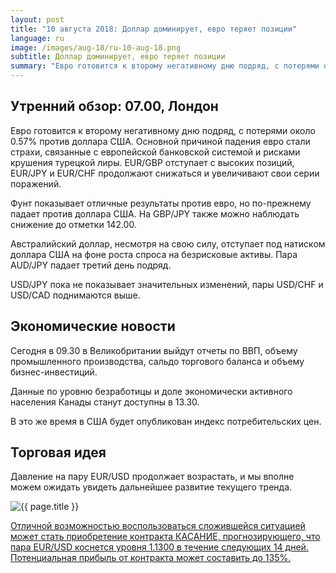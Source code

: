 ```yaml
---
layout: post
title: "10 августа 2018: Доллар доминирует, евро теряет позиции"
language: ru
image: /images/aug-18/ru-10-aug-18.png
subtitle: Доллар доминирует, евро теряет позиции
summary: "Евро готовится к второму негативному дню подряд, с потерями около 0.57% против доллара США. Основной причиной падения евро стали страхи, связанные с европейской банковской системой и рисками крушения турецкой лиры"
---
```

## Утренний обзор: 07.00, Лондон
 
Евро готовится к второму негативному дню подряд, с потерями около 0.57% против доллара США. Основной причиной падения евро стали страхи, связанные с европейской банковской системой и рисками крушения турецкой лиры. EUR/GBP отступает с высоких позиций, EUR/JPY и EUR/CHF продолжают снижаться и увеличивают свои серии поражений.

Фунт показывает отличные результаты против евро, но по-прежнему падает против доллара США. На GBP/JPY также можно наблюдать снижение до отметки 142.00.

Австралийский доллар, несмотря на свою силу, отступает под натиском доллара США на фоне роста спроса на безрисковые активы. Пара AUD/JPY падает третий день подряд.

USD/JPY пока не показывает значительных изменений, пары USD/CHF и USD/CAD поднимаются выше.
 
## Экономические новости
 
Сегодня в 09.30 в Великобритании выйдут отчеты по ВВП, объему промышленного производства, сальдо торгового баланса и объему бизнес-инвестиций.

Данные по уровню безработицы и доле экономически активного населения Канады станут доступны в 13.30.

В это же время в США будет опубликован индекс потребительских цен.
 
## Торговая идея
 
Давление на пару EUR/USD продолжает возрастать, и мы вполне можем ожидать увидеть дальнейшее развитие текущего тренда.

<img src="{{ site.url }}/images/aug-18/ru-10-aug-18.png" alt="{{ page.title }}"  title="{{ page.title }}">

<a href="%LINK%%?currency=USD&market=forex&underlying=frxEURUSD&formname=touchnotouch&duration_amount=14&duration_units=d&amount=10&amount_type=stake&expiry_type=duration&barrier=1.1300" target="_blank">Отличной возможностью воспользоваться сложившейся ситуацией может стать приобретение контракта КАСАНИЕ, прогнозирующего, что пара EUR/USD коснется уровня 1.1300 в течение следующих 14 дней. Потенциальная прибыль от контракта может составить до 135%.</a>
